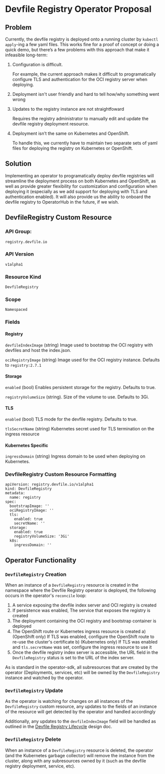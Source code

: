 # Devfile Registry Operator Proposal

## Problem
Currently, the devfile registry is deployed onto a running cluster by `kubectl apply`-ing a few yaml files. This works fine for a proof of concept or doing a quick demo, but there’s a few problems with this approach that make it infeasible long-term:

1) Configuration is difficult.
   
   For example, the current approach makes it difficult to programatically configure TLS and authentication for the OCI registry server when deploying.

2) Deployment isn't user friendly and hard to tell how/why something went wrong

3) Updates to the registry instance are not straightfoward

    Requires the registry administrator to manually edit and update the devfile registry deployment resource.

3) Deployment isn’t the same on Kubernetes and OpenShift.

   To handle this, we currently have to maintain two separate sets of yaml files for deploying the registry on Kubernetes or OpenShift.

## Solution
Implementing an operator to programatically deploy devfile registries will streamline the deployment process on both Kubernetes and OpenShift, as well as provide greater flexibility for customization and configuration when deploying it (especially as we add support for deploying with TLS and authentication enabled). It will also provide us the ability to onboard the devfile registry to OperatorHub in the future, if we wish.

## DevfileRegistry Custom Resource

### API Group:
`registry.devfile.io`

### API Version
`v1alpha1`

### Resource Kind
`DevfileRegistry`

### Scope
`Namespaced`

### Fields

#### Registry 
`devfileIndexImage` (string) Image used to bootstrap the OCI registry with devfiles and host the index.json.

`ociRegistryImage` (string) Image used for the OCI registry instance. Defaults to `registry:2.7.1`

#### Storage
`enabled` (bool) Enables persistent storage for the registry. Defaults to true.

`registryVolumeSize` (string). Size of the volume to use. Defaults to 3Gi.

#### TLS
`enabled` (bool) TLS mode for the devfile registry. Defaults to true.

`tlsSecretName` (string) Kubernetes secret used for TLS termination on the ingress resource

#### Kubernetes Specific
`ingressDomain` (string) Ingress domain to be used when deploying on Kubernetes.

### DevfileRegistry Custom Resource Formatting
```
apiVersion: registry.devfile.io/v1alpha1
kind: DevfileRegistry
metadata:
  name: registry
spec:
  bootstrapImage: ''
  ociRegistryImage: ''
  tls:
    enabled: true
    secretName: ''
  storage:
    enabled: true
    registryVolumeSize: '3Gi'
  k8s:
    ingressDomain: ''
```

## Operator Functionality

### `DevfileRegistry` Creation
When an instance of a `DevfileRegistry` resource is created in the namespace where the Devfile Registry operator is deployed, the following occurs in the operator's `reconcile` loop:

1) A service exposing the devfile index server and OCI registry is created
2) If persistence was enabled, The service that exposes the registry is created
3) The deployment containing the OCI registry and bootstrap container is deployed
4) The OpenShift route or Kubernetes ingress resource is created
    a) (OpenShift only) If TLS was enabled, configure the OpenShift route to re-use the cluster's certificate
    b) (Kubernetes only) If TLS was enabled and `tls.secretName` was set, configure the ingress resource to use it
5) Once the devfile registry index server is accessible, the URL field in the `DevfileRegistry` status is set to the URL of the index server.

As is standard in the operator-sdk, all subresources that are created by the operator (Deployments, services, etc) will be owned by the `DevfileRegistry` instance and watched by the operator.

### `DevfileRegistry` Update
As the operator is watching for changes on all instances of the `DevfileRegistry` custom resource, any updates to the fields of an instance of the resource will get detected by the operator and handled accordingly

Additionally, any updates to the `devfileIndexImage` field will be handled as outlined in the [Devfile Registry Lifecycle](https://docs.google.com/document/d/1rQHCp4SWslWWJv5KK3A_iXHvgbqjsuDkSKDD72ifJio/edit?usp=sharing) design doc.

### `DevfileRegistry` Delete
When an instance of a `DevfileRegistry` resource is deleted, the operator (and the Kubernetes garbage collector) will remove the instance from the cluster, along with any subresources owned by it (such as the devfile registry deployment, service, etc).